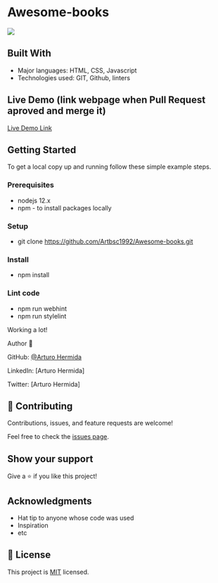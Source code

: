 # Awesome-books

![](https://img.shields.io/badge/Microverse-blueviolet)

## Built With

- Major languages: HTML, CSS, Javascript
- Technologies used: GIT, Github, linters

## Live Demo (link webpage when Pull Request aproved and merge it)

[Live Demo Link](https://artbsc1992.github.io/Awesome-books/#awesome)


## Getting Started

To get a local copy up and running follow these simple example steps.

### Prerequisites
* nodejs 12.x
* npm - to install packages locally

### Setup
* git clone https://github.com/Artbsc1992/Awesome-books.git

### Install
* npm install

### Lint code
* npm run webhint
* npm run stylelint

Working a lot! 

Author 👤 

GitHub: [@Arturo Hermida](https://github.com/Artbsc1992)

LinkedIn: [Arturo Hermida]

Twitter: [Arturo Hermida]

## 🤝 Contributing

Contributions, issues, and feature requests are welcome!

Feel free to check the [issues page](../../issues/).

## Show your support

Give a ⭐️ if you like this project!

## Acknowledgments

- Hat tip to anyone whose code was used
- Inspiration
- etc

## 📝 License

This project is [MIT](./MIT.md) licensed.
